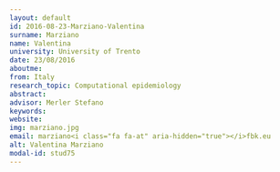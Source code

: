 ```yaml
---
layout: default 
id: 2016-08-23-Marziano-Valentina
surname: Marziano
name: Valentina
university: University of Trento
date: 23/08/2016
aboutme: 
from: Italy
research_topic: Computational epidemiology
abstract: 
advisor: Merler Stefano
keywords: 
website: 
img: marziano.jpg
email: marziano<i class="fa fa-at" aria-hidden="true"></i>fbk.eu
alt: Valentina Marziano
modal-id: stud75
---
```

